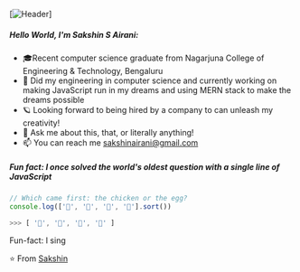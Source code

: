 [![Header](https://raw.githubusercontent.com/gist/obernardovieira/f4ec9b75736a98be5f6198f5ae40b897/raw/2546374e14122f5c0a8c7cc0c49edd07bf5d14cd/dev.gif)]

##### Hello World, I'm Sakshin S Airani:

- 🎓Recent computer science graduate from Nagarjuna College of Engineering & Technology, Bengaluru
- :test_tube: Did my engineering in computer science and currently working on making JavaScript run in my dreams and using MERN stack to make the dreams possible
- 🪐 Looking forward to being hired by a company to can unleash my creativity! 
- :speech_balloon: Ask me about this, that, or literally anything!
- :mailbox: You can reach me sakshinairani@gmail.com

##### Fun fact: I once solved the world's oldest question with a single line of JavaScript
<!-- wi*quL3fcV -->

```javascript
// Which came first: the chicken or the egg?
console.log(['🥚', '🐣', '🐥', '🐔'].sort())

>>> [ '🐔', '🐣', '🐥', '🥚' ]
```
Fun-fact: I sing



⭐️ From [Sakshin](https://github.com/adamalston)
